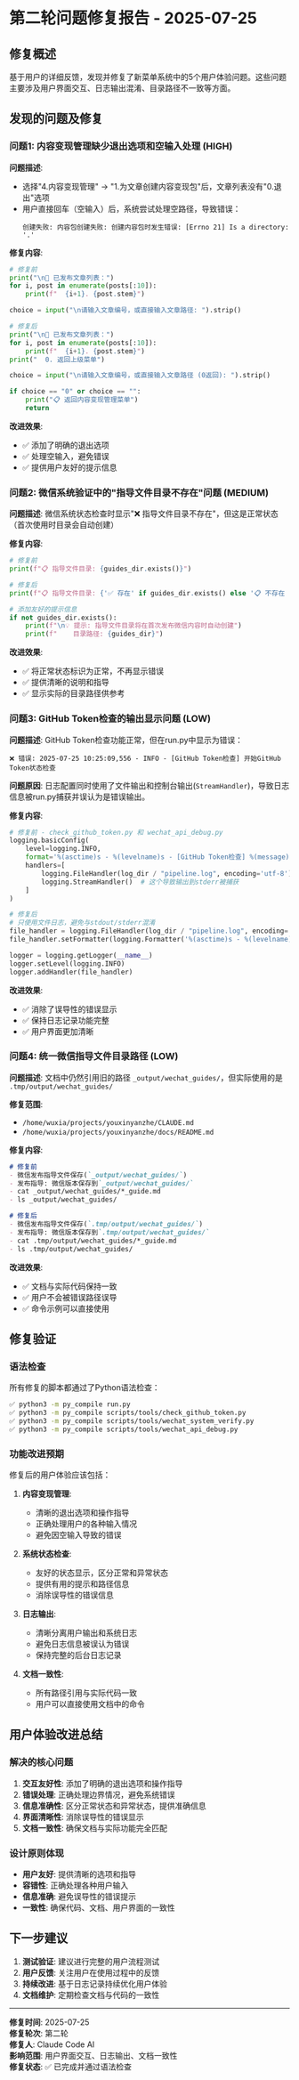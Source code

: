 # 第二轮问题修复报告 - 2025-07-25

## 修复概述

基于用户的详细反馈，发现并修复了新菜单系统中的5个用户体验问题。这些问题主要涉及用户界面交互、日志输出混淆、目录路径不一致等方面。

## 发现的问题及修复

### 问题1: 内容变现管理缺少退出选项和空输入处理 (HIGH)

**问题描述**:
- 选择"4.内容变现管理" → "1.为文章创建内容变现包"后，文章列表没有"0.退出"选项
- 用户直接回车（空输入）后，系统尝试处理空路径，导致错误：
  ```
  创建失败: 内容包创建失败: 创建内容包时发生错误: [Errno 21] Is a directory: '.'
  ```

**修复内容**:
```python
# 修复前
print("\n📄 已发布文章列表：")
for i, post in enumerate(posts[:10]):
    print(f"  {i+1}. {post.stem}")

choice = input("\n请输入文章编号，或直接输入文章路径: ").strip()

# 修复后
print("\n📄 已发布文章列表：")
for i, post in enumerate(posts[:10]):
    print(f"  {i+1}. {post.stem}")
print("  0. 返回上级菜单")

choice = input("\n请输入文章编号，或直接输入文章路径 (0返回): ").strip()

if choice == "0" or choice == "":
    print("📋 返回内容变现管理菜单")
    return
```

**改进效果**:
- ✅ 添加了明确的退出选项
- ✅ 处理空输入，避免错误
- ✅ 提供用户友好的提示信息

### 问题2: 微信系统验证中的"指导文件目录不存在"问题 (MEDIUM)

**问题描述**:
微信系统状态检查时显示"❌ 指导文件目录不存在"，但这是正常状态（首次使用时目录会自动创建）

**修复内容**:
```python
# 修复前
print(f"📋 指导文件目录: {guides_dir.exists()}")

# 修复后
print(f"📋 指导文件目录: {'✅ 存在' if guides_dir.exists() else '📋 不存在 (正常，发布微信内容时自动创建)'}")

# 添加友好的提示信息
if not guides_dir.exists():
    print(f"\n💡 提示: 指导文件目录将在首次发布微信内容时自动创建")
    print(f"    目录路径: {guides_dir}")
```

**改进效果**:
- ✅ 将正常状态标识为正常，不再显示错误
- ✅ 提供清晰的说明和指导
- ✅ 显示实际的目录路径供参考

### 问题3: GitHub Token检查的输出显示问题 (LOW)

**问题描述**:
GitHub Token检查功能正常，但在run.py中显示为错误：
```
❌ 错误: 2025-07-25 10:25:09,556 - INFO - [GitHub Token检查] 开始GitHub Token状态检查
```

**问题原因**:
日志配置同时使用了文件输出和控制台输出(`StreamHandler`)，导致日志信息被run.py捕获并误认为是错误输出。

**修复内容**:
```python
# 修复前 - check_github_token.py 和 wechat_api_debug.py
logging.basicConfig(
    level=logging.INFO,
    format='%(asctime)s - %(levelname)s - [GitHub Token检查] %(message)s',
    handlers=[
        logging.FileHandler(log_dir / "pipeline.log", encoding='utf-8'),
        logging.StreamHandler()  # 这个导致输出到stderr被捕获
    ]
)

# 修复后
# 只使用文件日志，避免与stdout/stderr混淆
file_handler = logging.FileHandler(log_dir / "pipeline.log", encoding='utf-8')
file_handler.setFormatter(logging.Formatter('%(asctime)s - %(levelname)s - [GitHub Token检查] %(message)s'))

logger = logging.getLogger(__name__)
logger.setLevel(logging.INFO)
logger.addHandler(file_handler)
```

**改进效果**:
- ✅ 消除了误导性的错误显示
- ✅ 保持日志记录功能完整
- ✅ 用户界面更加清晰

### 问题4: 统一微信指导文件目录路径 (LOW)

**问题描述**:
文档中仍然引用旧的路径 `_output/wechat_guides/`，但实际使用的是 `.tmp/output/wechat_guides/`

**修复范围**:
- `/home/wuxia/projects/youxinyanzhe/CLAUDE.md`
- `/home/wuxia/projects/youxinyanzhe/docs/README.md`

**修复内容**:
```markdown
# 修复前
- 微信发布指导文件保存(`_output/wechat_guides/`)
- 发布指导: 微信版本保存到`_output/wechat_guides/`
- cat _output/wechat_guides/*_guide.md
- ls _output/wechat_guides/

# 修复后  
- 微信发布指导文件保存(`.tmp/output/wechat_guides/`)
- 发布指导: 微信版本保存到`.tmp/output/wechat_guides/`
- cat .tmp/output/wechat_guides/*_guide.md
- ls .tmp/output/wechat_guides/
```

**改进效果**:
- ✅ 文档与实际代码保持一致
- ✅ 用户不会被错误路径误导
- ✅ 命令示例可以直接使用

## 修复验证

### 语法检查
所有修复的脚本都通过了Python语法检查：
```bash
✅ python3 -m py_compile run.py
✅ python3 -m py_compile scripts/tools/check_github_token.py  
✅ python3 -m py_compile scripts/tools/wechat_system_verify.py
✅ python3 -m py_compile scripts/tools/wechat_api_debug.py
```

### 功能改进预期

修复后的用户体验应该包括：

1. **内容变现管理**:
   - 清晰的退出选项和操作指导
   - 正确处理用户的各种输入情况
   - 避免因空输入导致的错误

2. **系统状态检查**:
   - 友好的状态显示，区分正常和异常状态
   - 提供有用的提示和路径信息
   - 消除误导性的错误信息

3. **日志输出**:
   - 清晰分离用户输出和系统日志
   - 避免日志信息被误认为错误
   - 保持完整的后台日志记录

4. **文档一致性**:
   - 所有路径引用与实际代码一致
   - 用户可以直接使用文档中的命令

## 用户体验改进总结

### 解决的核心问题
1. **交互友好性**: 添加了明确的退出选项和操作指导
2. **错误处理**: 正确处理边界情况，避免系统错误
3. **信息准确性**: 区分正常状态和异常状态，提供准确信息
4. **界面清晰性**: 消除误导性的错误显示
5. **文档一致性**: 确保文档与实际功能完全匹配

### 设计原则体现
- **用户友好**: 提供清晰的选项和指导
- **容错性**: 正确处理各种用户输入
- **信息准确**: 避免误导性的错误提示
- **一致性**: 确保代码、文档、用户界面的一致性

## 下一步建议

1. **测试验证**: 建议进行完整的用户流程测试
2. **用户反馈**: 关注用户在使用过程中的反馈
3. **持续改进**: 基于日志记录持续优化用户体验
4. **文档维护**: 定期检查文档与代码的一致性

---

**修复时间**: 2025-07-25  
**修复轮次**: 第二轮  
**修复人**: Claude Code AI  
**影响范围**: 用户界面交互、日志输出、文档一致性  
**修复状态**: ✅ 已完成并通过语法检查